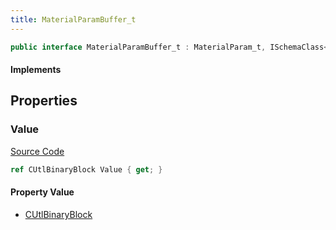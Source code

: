```yaml
---
title: MaterialParamBuffer_t
---
```


```csharp
public interface MaterialParamBuffer_t : MaterialParam_t, ISchemaClass<MaterialParam_t>, ISchemaClass<MaterialParamBuffer_t>, ISchemaField, ISchemaClass, INativeHandle
```

#### Implements

## Properties

### Value

[Source Code](https://github.com/swiftly-solution/swiftlys2/blob/beta/managed/src/SwiftlyS2.Generated/Schemas/Interfaces/MaterialParamBuffer_t.cs#L16)

```csharp
ref CUtlBinaryBlock Value { get; }
```

#### Property Value

- [CUtlBinaryBlock](/docs/api/shared/natives/cutlbinaryblock)

